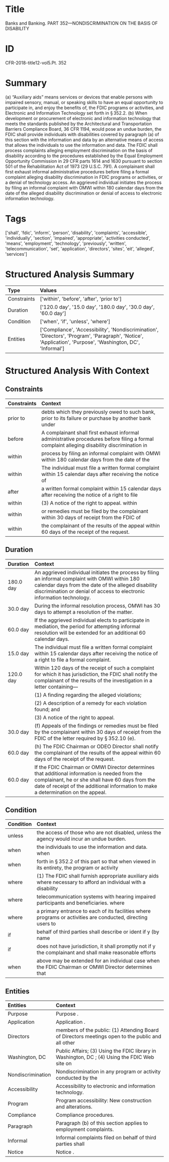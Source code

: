 # Title

 Banks and Banking. PART 352—NONDISCRIMINATION ON THE BASIS OF DISABILITY


# ID

 CFR-2018-title12-vol5.Pt. 352


# Summary

(a) &#8220;Auxiliary aids&#8221; means services or devices that enable persons with impaired sensory, manual, or speaking skills to have an equal opportunity to participate in, and enjoy the benefits of, the FDIC programs or activities, and Electronic and Information Technology set forth in &#167;&#8201;352.2.
(b) When development or procurement of electronic and information technology that meets the standards published by the Architectural and Transportation Barriers Compliance Board, 36 CFR 1194, would pose an undue burden, the FDIC shall provide individuals with disabilities covered by paragraph (a) of this section with the information and data by an alternative means of access that allows the individuals to use the information and data.
The FDIC shall process complaints alleging employment discrimination on the basis of disability according to the procedures established by the Equal Employment Opportunity Commission in 29 CFR parts 1614 and 1630 pursuant to section 501 of the Rehabilitation Act of 1973 (29 U.S.C. 791).
A complainant shall first exhaust informal administrative procedures before filing a formal complaint alleging disability discrimination in FDIC programs or activities, or a denial of technology access.
An aggrieved individual initiates the process by filing an informal complaint with OMWI within 180 calendar days from the date of the alleged disability discrimination or denial of access to electronic information technology.


# Tags

['shall', 'fdic', 'inform', 'person', 'disability', 'complaints', 'accessible', 'individually', 'section', 'impaired', 'appropriate', 'activities conducted', 'means', 'employment', 'technology', 'previously', 'written', 'telecommunication', 'set', 'application', 'directors', 'sites', 'eit', 'alleged', 'services']


# Structured Analysis Summary

| Type        | Values                                                                                                                                                      |
|:------------|:------------------------------------------------------------------------------------------------------------------------------------------------------------|
| Constraints | ['within', 'before', 'after', 'prior to']                                                                                                                   |
| Duration    | ['120.0 day', '15.0 day', '180.0 day', '30.0 day', '60.0 day']                                                                                              |
| Condition   | ['when', 'if', 'unless', 'where']                                                                                                                           |
| Entities    | ['Compliance', 'Accessibility', 'Nondiscrimination', 'Directors', 'Program', 'Paragraph', 'Notice', 'Application', 'Purpose', 'Washington, DC', 'Informal'] |


# Structured Analysis With Context

 


## Constraints

| Constraints   | Context                                                                                                                                      |
|:--------------|:---------------------------------------------------------------------------------------------------------------------------------------------|
| prior to      | debts which they previously owed to such bank, prior to its failure or purchase by another bank under                                        |
| before        | A complainant shall first exhaust informal administrative procedures  before filing a formal complaint alleging disability discrimination in |
| within        | process by filing an informal complaint with OMWI within 180 calendar days from the date of the                                              |
| within        | The individual must file a written formal complaint  within 15 calendar days after receiving the notice of                                   |
| after         | a written formal complaint within 15 calendar days after receiving the notice of a right to file                                             |
| within        | (3) A notice of the right to appeal. within                                                                                                  |
| within        | or remedies must be filed by the complainant within 30 days of receipt from the FDIC of                                                      |
| within        | the complainant of the results of the appeal within  60 days of the receipt of the request.                                                  |


## Duration

| Duration   | Context                                                                                                                                                                                                                                 |
|:-----------|:----------------------------------------------------------------------------------------------------------------------------------------------------------------------------------------------------------------------------------------|
| 180.0 day  | An aggrieved individual initiates the process by filing an informal complaint with OMWI within 180 calendar days from the date of the alleged disability discrimination or denial of access to electronic information technology.       |
| 30.0 day   | During the informal resolution process, OMWI has 30 days to attempt a resolution of the matter.                                                                                                                                         |
| 60.0 day   | If the aggrieved individual elects to participate in mediation, the period for attempting informal resolution will be extended for an additional 60 calendar days.                                                                      |
| 15.0 day   | The individual must file a written formal complaint within 15 calendar days after receiving the notice of a right to file a formal complaint.                                                                                           |
| 120.0 day  | Within 120 days of the receipt of such a complaint for which it has jurisdiction, the FDIC shall notify the complainant of the results of the investigation in a letter containing&#8212;                                               |
|            |             (1) A finding regarding the alleged violations;                                                                                                                                                                             |
|            |             (2) A description of a remedy for each violation found; and                                                                                                                                                                 |
|            |             (3) A notice of the right to appeal.                                                                                                                                                                                        |
| 30.0 day   | (f) Appeals of the findings or remedies must be filed by the complainant within 30 days of receipt from the FDIC of the letter required by &#167;&#8201;352.10 (e).                                                                     |
| 60.0 day   | (h) The FDIC Chairman or ODEO Director shall notify the complainant of the results of the appeal within 60 days of the receipt of the request.                                                                                          |
| 60.0 day   | If the FDIC Chairman or OMWI Director determines that additional information is needed from the complainant, he or she shall have 60 days from the date of receipt of the additional information to make a determination on the appeal. |


## Condition

| Condition   | Context                                                                                                          |
|:------------|:-----------------------------------------------------------------------------------------------------------------|
| unless      | the access of those who are not disabled, unless  the agency would incur an undue burden.                        |
| when        | the individuals to use the information and data. when                                                            |
| when        | forth in &#167;&#8201;352.2 of this part so that when viewed in its entirety, the program or activity            |
| where       | (1) The FDIC shall furnish appropriate auxiliary aids  where necessary to afford an individual with a disability |
| where       | telecommunication systems with hearing impaired participants and beneficiaries. where                            |
| where       | a primary entrance to each of its facilities where programs or activities are conducted, directing users to      |
| if          | behalf of third parties shall describe or ident if y (by name                                                    |
| if          | does not have jurisdiction, it shall promptly not if y the complainant and shall make reasonable efforts         |
| when        | above may be extended for an individual case when the FDIC Chairman or OMWI Director determines that             |


## Entities

| Entities          | Context                                                                                           |
|:------------------|:--------------------------------------------------------------------------------------------------|
| Purpose           | Purpose .                                                                                         |
| Application       | Application .                                                                                     |
| Directors         | members of the public: (1) Attending Board of Directors meetings open to the public and all other |
| Washington, DC    | Public Affairs; (3) Using the FDIC library in Washington, DC ; (4) Using the FDIC Web site on     |
| Nondiscrimination | Nondiscrimination in any program or activity conducted by the                                     |
| Accessibility     | Accessibility  to electronic and information technology.                                          |
| Program           | Program  accessibility: New construction and alterations.                                         |
| Compliance        | Compliance  procedures.                                                                           |
| Paragraph         | Paragraph  (b) of this section applies to employment complaints.                                  |
| Informal          | Informal complaints filed on behalf of third parties shall                                        |
| Notice            | Notice .                                                                                          |


